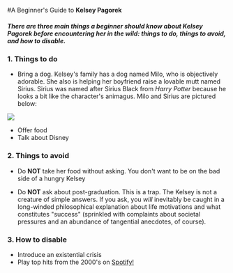 #A Beginner's Guide to __Kelsey Pagorek__
##### There are three main things a beginner should know about Kelsey Pagorek before encountering her in the wild: things to do, things to avoid, and how to disable.

### 1. Things to do
* Bring a dog. Kelsey's family has a dog named Milo, who is objectively adorable. She also is helping her boyfriend raise a lovable mutt named Sirius. Sirius was named after Sirius Black from *Harry Potter* because he looks a bit like the character's animagus. Milo and Sirius are pictured below:

![](file:///C:/Users/Kelsey/Desktop/CFSS/hw01/MiloSirius.jpg)
 
* Offer food
* Talk about Disney

### 2. Things to avoid
* Do **NOT** take her food without asking. You don't want to be on the bad side of a hungry Kelsey

* Do **NOT** ask about post-graduation. This is a trap. The Kelsey is not a creature of simple answers. If you ask, you *will* inevitably be caught in a long-winded philosophical explanation about life motivations and what constitutes "success" (sprinkled with complaints about societal pressures and an abundance of tangential anecdotes, of course).

### 3. How to disable
* Introduce an existential crisis
* Play top hits from the 2000's on [Spotify!](https://open.spotify.com/playlist/2f6tXtN0XesjONxicAzMIw)